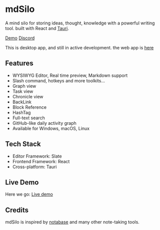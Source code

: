 
# mdSilo

A mind silo for storing ideas, thought, knowledge with a powerful writing tool.
built with React and [Tauri](https://github.com/tauri-apps). 

[Demo](https://mdsilo.com/)
[Discord](https://discord.gg/EXYSEHRTFt) 

This is desktop app, and still in active development. the web app is [here](https://github.com/danloh/mdSilo-web)

## Features

- WYSIWYG Editor, Real time preview, Markdown support  
- Slash command, hotkeys and more toolkits...   
- Graph view 
- Task view  
- Chronicle view 
- BackLink   
- Block Reference  
- HashTag 
- Full-text search 
- GitHub-like daily activity graph  
- Available for Windows, macOS, Linux  

## Tech Stack

- Editor Framework: Slate    
- Frontend Framework: React  
- Cross-platform:  Tauri 


## Live Demo

Here we go: [Live demo](https://mdsilo.com) 

## Credits

mdSilo is inspired by [notabase](https://github.com/churichard/notabase) and many other note-taking tools.
